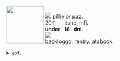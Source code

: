 <img align="left" src="https://files.catbox.moe/qti0nd.png" width="100" align="center"><br> <img src="https://files.catbox.moe/1ipwg7.gif"> pillie <i>or</i> paz.
<br> 20↑ — itshe, infj.
<br><b>under ‎‎ ‎  18 ‎ ‎ dni. </b>
<br><img src="https://files.catbox.moe/05dmbt.gif"><br> <a href="https://backloggd.com/u/campcope" title="backloggd">backloggd.</a>  <a href="https://rentry.co/campcope"> rentry.</a>  <a href="https://pill.atabook.org/">atabook.</a>
<details><summary> ext. </summary>
may come off a bit pretentious<br>sometimes! oopsie... i'm just<br>passionate about the world.<br><br> disabled & mobility aid user.
    <p></p>
<p></p>
</details>


